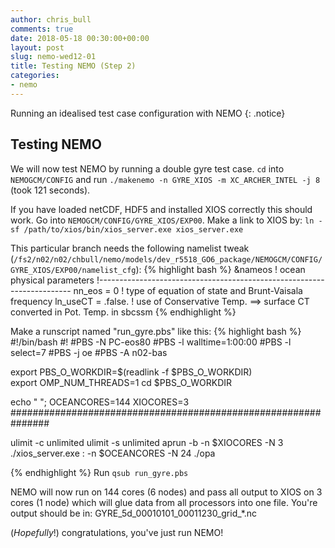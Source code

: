 ```yaml
---
author: chris_bull
comments: true
date: 2018-05-18 00:30:00+00:00
layout: post
slug: nemo-wed12-01
title: Testing NEMO (Step 2)
categories:
- nemo
---
```

Running an idealised test case configuration with NEMO
{: .notice}

## Testing NEMO

We will now test NEMO by running a double gyre test case. `cd` into `NEMOGCM/CONFIG` and run `./makenemo -n GYRE_XIOS -m XC_ARCHER_INTEL -j 8` (took 121 seconds).

If you have loaded netCDF, HDF5 and installed XIOS correctly this should work. Go into `NEMOGCM/CONFIG/GYRE_XIOS/EXP00`. Make a link to XIOS by:
`ln -sf /path/to/xios/bin/xios_server.exe xios_server.exe`

<!--Then open the iodef.xml file and find the first line looking like-->
<!--`<file_definition type="multiple_file" name="@expname@_@freq@_@startdate@_@enddate@" sync_freq="1ts" min_digits="4">`-->
<!--Change "multiple_file" to "one_file". -->

This particular branch needs the following namelist tweak (`/fs2/n02/n02/chbull/nemo/models/dev_r5518_GO6_package/NEMOGCM/CONFIG/GYRE_XIOS/EXP00/namelist_cfg`):
{% highlight bash %}
&nameos        !   ocean physical parameters
!-----------------------------------------------------------------------
   nn_eos      =   0       !  type of equation of state and Brunt-Vaisala frequency
   ln_useCT    = .false.   ! use of Conservative Temp. ==> surface CT converted in Pot. Temp. in sbcssm
{% endhighlight %}

Make a runscript named "run_gyre.pbs" like this:
{% highlight bash %}
#!/bin/bash 
#!
#PBS -N PC-eos80
#PBS -l walltime=1:00:00
#PBS -l select=7
#PBS -j oe
#PBS -A n02-bas

  export PBS_O_WORKDIR=$(readlink -f $PBS_O_WORKDIR)               
  export OMP_NUM_THREADS=1
  cd $PBS_O_WORKDIR

  echo " ";
  OCEANCORES=144
  XIOCORES=3
###############################################################

ulimit -c unlimited
ulimit -s unlimited
        aprun -b -n $XIOCORES -N 3 ./xios_server.exe : -n $OCEANCORES -N 24 ./opa

{% endhighlight %}
Run
`qsub run_gyre.pbs`

NEMO will now run on 144 cores (6 nodes) and pass all output to XIOS on 3 cores (1 node) which will glue data from all processors into one file. You're output should be in:
GYRE_5d_00010101_00011230_grid_*.nc

(*Hopefully*!) congratulations, you've just run NEMO! 
